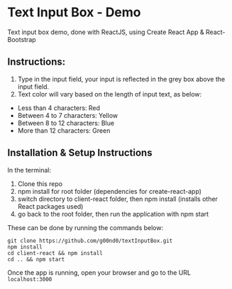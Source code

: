# Text Input Box - Demo

Text input box demo, done with ReactJS, using Create React App & React-Bootstrap

## Instructions:

1. Type in the input field, your input is reflected in the grey box above the input field.
2. Text color will vary based on the length of input text, as below:

- Less than 4 characters: Red
- Between 4 to 7 characters: Yellow
- Between 8 to 12 characters: Blue
- More than 12 characters: Green

## Installation & Setup Instructions

In the terminal:

1. Clone this repo
2. npm install for root folder (dependencies for create-react-app)
3. switch directory to client-react folder, then npm install (installs other React packages used)
4. go back to the root folder, then run the application with npm start

These can be done by running the commands below:

```
git clone https://github.com/g00nd0/textInputBox.git
npm install
cd client-react && npm install
cd .. && npm start
```

Once the app is running, open your browser and go to the URL `localhost:3000`
